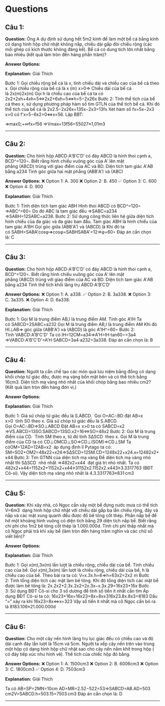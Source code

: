 # Questions

## Câu 1:

**Question:** Ông A dự định sử dụng hết 5m2 kính để làm một bể cá bằng kính có dạng hình hộp chữ nhật không nắp, chiều dài gấp đôi chiều rộng (các mối ghép có kích thước không đáng kể). Bể cá có dung tích lớn nhất bằng bao nhiêu (kết quả làm tròn đến hàng phần trăm)?

**Answer Options:**

**Explanation:** Giải Thích


Bước 1: Gọi chiều rộng bể cá là x, tính chiều dài và chiều cao của bế cá theo x.
Gọi chiều rộng của bể cá là x (m) x>0⇒ Chiều dài của bể cá là 2x(m)2x(m)
Gọi h là chiều cao của bể cá ta có
2x2+2xh+4xh=5⇔2x2+6xh=5⇔h=5−2x26x
Bước 2: Tính thể tích của bể cá theo x, sử dụng phương pháp hàm số tìm GTLN của thể tích bể cá.
Khi đó thể tích của bể cá là 2x2.5−2x26x=135x−2x3=13fx
Xét hàm số fx=5x−2x3  x>0 có f'x=5−6x2=0⇔x=56.
Lập BBT:

⇒max0;+∞fx=f56
⇒Vmax=13f56=55027≈1,01m3

---

## Câu 2:

**Question:** Cho hình hộp ABCD⋅A′B′C′D′ có đáy ABCD là hình thoi cạnh a, BCD^=120∘. Biết rằng hình chiếu vuông góc của A′ lên mặt phẳng (ABCD) trùng với giao điểm của AC và BD. Diện tích tam giác A′AB bằng a234
Tính góc giữa hai mặt phẳng (ABB′A′) và (ABC)

**Answer Options:**
❌ Option 1: A. 300
❌ Option 2: B. 450
✅ Option 3: C. 600
❌ Option 4: D. 900

**Explanation:** Giải Thích


Bước 1: Tính diện tích tam giác ABH
Hình thoi ABCD có BCD^=120∘
⇒ABC^=60∘
Do đó ABC là tam giác đều
⇒SABC=a234
⇒SABH=12SABC=a238.
Bước 2: Sử dụng công thức liên hệ giữa diện tích hình chiếu của đa giác và đa giác ban đầu.
Tam giác ABH là hình chiếu của tam giác A′BH
Gọi góc giữa (ABB′A′) và (ABCD) là
Khi đó ta có SABH=SABA'cosφ⇒cosφ=SABHSABA'=12⇒φ=60∘
Đáp án cần chọn là: C

---

## Câu 3:

**Question:** Cho hình hộp ABCD⋅A′B′C′D′ có đáy ABCD là hình thoi cạnh a, BCD^=120∘. Biết rằng hình chiếu vuông góc của A′ lên mặt phẳng (ABCD) trùng với giao điểm của AC và BD. Diện tích tam giác A′AB bằng a234
Tính thể tích khối lăng trụ ABCD⋅A′B′C′D′

**Answer Options:**
❌ Option 1: A. a338.
✅ Option 2: B. 3a338.
❌ Option 3: C. 3a335.
❌ Option 4: D. 6a338.

**Explanation:** Giải Thích


Bước 1: Gọi M là trung điểm AB,I là trung điểm AM. Tính góc A’IH
Ta có SABCD=2SABC=a232
Gọi M là trung điểm AB,I là trung điểm AM
Khi đó HI⊥AB⇒ góc giữa (ABB′A′) và (ABCD) là góc A'IH^=60∘
Bước 2: Tính VABCD⋅A'B'C'D'
Ta có
IH=12CM=a34⇒A'H​=IH⋅tan60∘=3a4
⇒VABCD⋅A'B'C'D'=A'H⋅SABCD​=3a4⋅a232=3a338.
Đáp án cần chọn là: B

---

## Câu 4:

**Question:** Người ta cần chế tạo các món quà lưu niệm bằng đồng có dạng khối chóp tứ giác đều, được mạ vàng bốn mặt bên và có thể tích bằng 16cm3. Diện tích mạ vàng nhỏ nhất của khối chóp bằng bao nhiêu cm2? (Kết quả làm tròn đến hàng đơn vị.)

**Answer Options:**

**Explanation:** Giải Thích




Bước 1: Giả sử chóp tứ giác đều là S.ABCD.  Gọi O=AC∩BD đặt AB=x  x>0  tính SO theo x.
Giả sử chóp tứ giác đều là S.ABCD. Gọi O=AC∩BD⇒SO⊥ABCD
Đặt AB=x  x>0 ta có SABCD=x2
⇒VS.ABCD=13SO.SABCD=13SO.x2=16⇔SO=48x2
Bước 2: Gọi M là trung điểm của CD.  Tính SM theo x, từ đó tính SΔSCD  theo x.
Gọi M là trung điểm của CD ta có CD⊥OMCD⊥SO⇒CD⊥(SOM)⇒CD⊥SM
Ta cóOM=12AD=12AB=x2  áp dụng định lí Pytago ta có:
SM=SO2+OM2=48x22+x24⇒SΔSCD=12SM.CD=1248x22+x24.x=12482x2+x44
Bước 3: Tìm GTNN của diện tích mạ vàng
Để diện tích mạ vàng nhỏ nhất thì SΔSCD  nhỏ nhất ⇒482x2+x44  đạt giá trị nhỏ nhất.
Ta có 482x2+x44=1152x2+1152x2+x44≥31152x2.1152x2.x443≥3.3317763 (BĐT Cô-si).
Vậy diện tích mạ vàng nhỏ nhất là 4.3.3317763≈831 cm3

---

## Câu 5:

**Question:** Khi xây nhà, cô Ngọc cần xây một bể đựng nước mưa có thể tích V=6m3  dạng hình hộp chữ nhật với chiều dài gấp ba lần chiều rộng, đáy và nắp và các mặt xung quanh đều được đổ bê tông cốt thép. Phần nắp bể để hở một khoảng hình vuông có diện tích bằng 29 diện tích nắp bể. Biết rằng chi phí cho 1m2 bê tông cốt thép là 1.000.000d. Tính chi phí thấp nhất mà cô Ngọc phải trả khi xây bể (làm tròn đến hàng trăm nghìn và các chữ số viết liền)?

**Answer Options:**

**Explanation:** Giải Thích




Bước 1: Gọi x(m),3x(m) lần lượt là chiều rộng, chiều dài của bể. Tính chiều cao của bể.
Gọi x(m),3x(m) lần lượt là chiều rộng, chiều dài của bể, h là chiều cao của bể.
Theo bài ra ta có: V=x.3x.h=6⇒h=63x2=2x2  m
Bước 2: Tính tổng diện tích các mặt làm bê tông.
Khi đó tổng diện tích các mặt bể được làm bê tông là:
2x.2x2+2.3x.2x2+2x.3x−x.3x.29=16x23+16x
Bước 3: Sử dụng BĐT Cô-si cho 3 số dương để tính số tiền ít nhất cần tìm
Áp dụng BĐT Cô-si ta có:
16x23+16x=16x23+8x+8x≥316x23.8x.8x3=8183
Dấu “=” xảy ra khi 16x23=8x⇔x=323
Vậy số tiền ít nhất mà cô Ngọc cần bỏ ra là 8183.106≈21.000.000d

---

## Câu 6:

**Question:** Cho một cây nến hình lăng trụ lục giác đều có chiều cao và độ dài cạnh đáy lần lượt là 15cm và 5cm. Người ta xếp cây nến trên vào trong một hộp có dạng hình hộp chữ nhật sao cho cây nến nằm khít trong hộp ( có đáy tiếp xúc như hình vẽ). Thể tích của chiếc hộp đó bằng.

**Answer Options:**
❌ Option 1: A. 1500cm3
❌ Option 2: B. 6006cm3
❌ Option 3: C. 1800cm3
✅ Option 4: D. 7503cm3

**Explanation:** Giải Thích




Ta có AB=SP=2MN=10cm
AD=MR=2.52−522=53⇒SABCD=AB.AD=503  cm2V=SABCD.h=503.15=7503 cm3
Đáp án cần chọn là: D

---

